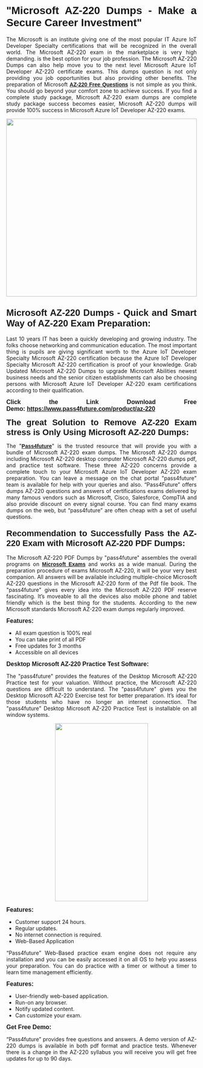 
<h1 style="text-align: justify;"><span style="font-family:Tahoma,Geneva,sans-serif;"><strong>"Microsoft AZ-220 Dumps - Make a Secure Career Investment"</strong></span></h1>

<p style="text-align: justify;">The Microsoft is an institute giving one of the most popular IT Azure IoT Developer Specialty certifications that will be recognized in the overall world. The Microsoft AZ-220 exam in the marketplace is very high demanding. is the best option for your job profession. The Microsoft AZ-220 Dumps can also help move you to the next level Microsoft Azure IoT Developer AZ-220 certificate exams. This dumps question is not only providing you job opportunities but also providing other benefits. The preparation of Microsoft <span style="font-family:Tahoma,Geneva,sans-serif;"><strong><a href="https://www.pass4future.com/questions/microsoft/az-220">AZ-220 Free Questions</a></strong></span> is not simple as you think. You should go beyond your comfort zone to achieve success. If you find a complete study package, Microsoft AZ-220 exam dumps are complete study package success becomes easier, Microsoft AZ-220 dumps will provide 100% success in Microsoft Azure IoT Developer AZ-220 exams.</p>

<p style="text-align: justify;"><a href="https://www.pass4future.com/product/az-220"><img alt="" src="https://lh3.googleusercontent.com/pw/AM-JKLVhEO4I138wJzOepD3laGU-R1M7eT-OTYdow6pCESip26lSeaxxzS9BVWUKuzj1e3L_MoxCfVgBEvV8ODwl1LGzlZbt6HJm3NXXplPwnYiBfuYM_eQCcVVRMaAwHdsl3AhHOZS-up7mzwmd4i4EpEGq=w1112-h625-no?authuser=0" style="width: 100%; height: 470px;" /></a></p>

<h2 style="text-align: justify;"><span style="font-size:24px;"><strong><span style="font-family:Tahoma,Geneva,sans-serif;">Microsoft AZ-220 Dumps - Quick and Smart Way of AZ-220 Exam Preparation:</span></strong></span></h2>

<p style="text-align: justify;">Last 10 years IT has been a quickly developing and growing industry. The folks choose networking and communication education. The most important thing is pupils are giving significant worth to the Azure IoT Developer Specialty Microsoft AZ-220 certification because the Azure IoT Developer Specialty Microsoft AZ-220 certification is proof of your knowledge. Grab Updated Microsoft AZ-220 Dumps to upgrade Microsoft Abilities newest business needs and the senior citizen establishments can also be choosing persons with Microsoft Azure IoT Developer AZ-220 exam certifications according to their qualification.</p>

<p style="text-align: justify;"><strong><span style="font-family:Lucida Sans Unicode,Lucida Grande,sans-serif;"><span style="font-size:16px;">Click the Link Download Free Demo: <a href="https://www.pass4future.com/product/az-220">https://www.pass4future.com/product/az-220</a></span></span></strong></p>

<p style="text-align: justify;"><strong><span style="font-size:22px;"><span style="font-family:Tahoma,Geneva,sans-serif;">The great Solution to Remove AZ-220 Exam stress is Only Using Microsoft AZ-220 Dumps:</span></span></strong></p>

<p style="text-align: justify;">The "<span style="font-family:Lucida Sans Unicode,Lucida Grande,sans-serif;"><a href="https://www.pass4future.com/"><strong>Pass4future</strong></a></span>" is the trusted resource that will provide you with a bundle of Microsoft AZ-220 exam dumps. The Microsoft AZ-220 dumps including Microsoft AZ-220 desktop computer Microsoft AZ-220 dumps pdf, and practice test software. These three AZ-220 concerns provide a complete touch to your Microsoft Azure IoT Developer AZ-220 exam preparation. You can leave a message on the chat portal "pass4future" team is available for help with your queries and also. “Pass4Future” offers dumps AZ-220 questions and answers of certifications exams delivered by many famous vendors such as Microsoft, Cisco, Salesforce, CompTIA and also provide discount on every signal course. You can find many exams dumps on the web, but “pass4future” are often cheap with a set of useful questions.</p>

<h3 style="text-align: justify;"><span style="font-size:22px;"><strong><span style="font-family:Tahoma,Geneva,sans-serif;">Recommendation to Successfully Pass the AZ-220 Exam with Microsoft AZ-220 PDF Dumps:</span></strong></span></h3>

<p style="text-align: justify;">The Microsoft AZ-220 PDF Dumps by "pass4future" assembles the overall programs on <span style="font-family:Lucida Sans Unicode,Lucida Grande,sans-serif;"><strong><a href="https://www.pass4future.com/microsoft">Microsoft Exams</a></strong></span> and works as a wide manual. During the preparation procedure of exams Microsoft AZ-220, it will be your very best companion. All answers will be available including multiple-choice Microsoft AZ-220 questions in the Microsoft AZ-220 form of the Pdf file book. The "pass4future" gives every idea into the Microsoft AZ-220 PDF reserve fascinating. It’s moveable to all the devices also mobile phone and tablet friendly which is the best thing for the students. According to the new Microsoft standards Microsoft AZ-220 exam dumps regularly improved.</p>

<p style="text-align: justify;"><span style="font-family:Lucida Sans Unicode,Lucida Grande,sans-serif;"><span style="font-size:16px;"><strong>Features:</strong></span></span></p>

<ul>
	<li style="text-align: justify;">All exam question is 100% real</li>
	<li style="text-align: justify;">You can take print of all PDF</li>
	<li style="text-align: justify;">Free updates for 3 months </li>
	<li style="text-align: justify;">Accessible on all devices</li>
</ul>

<p style="text-align: justify;"><span style="font-family:Tahoma,Geneva,sans-serif;"><span style="font-size:16px;"><strong>Desktop Microsoft AZ-220 Practice Test Software:</strong></span></span></p>

<p style="text-align: justify;">The "pass4future" provides the features of the Desktop Microsoft AZ-220 Practice test for your valuation. Without practice, the Microsoft AZ-220 questions are difficult to understand. The "pass4future" gives you the Desktop Microsoft AZ-220 Exercise test for better preparation. It’s ideal for those students who have no longer an internet connection. The "pass4future" Desktop Microsoft AZ-220 Practice Test is installable on all window systems.</p>

<p style="text-align: center;"><a href="https://www.pass4future.com/product/az-220"><img alt="" src="https://lh3.googleusercontent.com/pw/AM-JKLV3yUm3jiqqIo1xIsj1VJ_UeysYexQY-pRYO0rIFl3vg11QZioN-gzffpw2AfKqFynWuvoXOreWrWS0swpr4xmOSWfwII2jvatteuqrfxiWGFBSHPiZUCoi33jqeymK5dmu-0enyX6tayRCAMHw05jv=s625-no?authuser=0" style="width: 70%; height: 470px;" /></a></p>

<p style="text-align: justify;"><span style="font-size:16px;"><span style="font-family:Lucida Sans Unicode,Lucida Grande,sans-serif;"><strong>Features:</strong></span></span></p>

<ul>
	<li style="text-align: justify;">Customer support 24 hours. </li>
	<li style="text-align: justify;">Regular updates. </li>
	<li style="text-align: justify;">No internet connection is required.</li>
	<li style="text-align: justify;">Web-Based Application</li>
</ul>

<p style="text-align: justify;">“Pass4future” Web-Based practice exam engine does not require any installation and you can be easily accessed it on all OS to help you assess your preparation. You can do practice with a timer or without a timer to learn time management efficiently.</p>

<p style="text-align: justify;"><strong><span style="font-size:16px;"><span style="font-family:Lucida Sans Unicode,Lucida Grande,sans-serif;">Features:</span></span></strong></p>

<ul>
	<li style="text-align: justify;">User-friendly web-based application.</li>
	<li style="text-align: justify;">Run-on any browser. </li>
	<li style="text-align: justify;">Notify updated content.</li>
	<li style="text-align: justify;">Can customize your exam.</li>
</ul>

<p style="text-align: justify;"><span style="font-size:16px;"><span style="font-family:Lucida Sans Unicode,Lucida Grande,sans-serif;"><strong>Get Free Demo:</strong></span></span></p>

<p style="text-align: justify;">“Pass4future” provides free questions and answers. A demo version of AZ-220 dumps is available in both pdf format and practice tests. Whenever there is a change in the AZ-220 syllabus you will receive you will get free updates for up to 90 days. </p>

